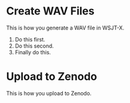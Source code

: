 # Create WAV Files

This is how you generate a WAV file in WSJT-X.
1. Do this first.
2. Do this second.
3. Finally do this.

# Upload to Zenodo

This is how you upload to Zenodo.
